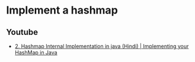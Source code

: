 # Implement a hashmap

## Youtube 

- [2. Hashmap Internal Implementation in java (Hindi) | Implementing your HashMap in Java](https://www.youtube.com/watch?v=AsAymWn7D40)